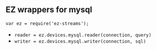 ## EZ wrappers for mysql

`var ez = require('ez-streams');`

* `reader = ez.devices.mysql.reader(connection, query)`   
* `writer = ez.devices.mysql.writer(connection, sql)`  
